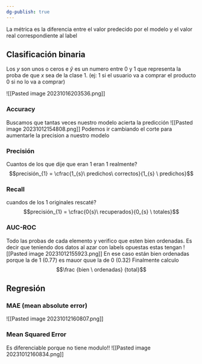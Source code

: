 ```yaml
---
dg-publish: true
---
```

La métrica es la diferencia entre el valor predecido por el modelo y el valor real correspondiente al label

## Clasificación binaria
Los $y$ son unos o ceros e $\hat{y}$ es un numero entre 0 y 1 que representa la proba de que $x$ sea de la clase 1. (ej: 1 si el usuario va a comprar el producto 0 si no lo va a comprar)

![[Pasted image 20231016203536.png]]
### Accuracy
Buscamos que tantas veces nuestro modelo acierta la predicción
![[Pasted image 20231012154808.png]]
Podemos ir cambiando el corte para aumentarle la precision a nuestro modelo

### Precisión
Cuantos de los que dije que eran 1 eran 1 realmente?
$$precisión_{1} = \cfrac{1_{s}\  predichos\ correctos}{1_{s} \ predichos}$$

### Recall
cuandos de los 1 originales rescaté?
$$precisión_{1} = \cfrac{0{s}\  recuperados}{0_{s} \ totales}$$

### AUC-ROC 
Todo las probas de cada elemento y verifico que esten bien ordenadas. Es decir que teniendo dos datos al azar con labels opuestas estas tengan ![[Pasted image 20231012155923.png]]
En ese caso están bien ordenadas porque la de 1 (0.77) es mauor quue la de 0 (0.32)
Finalmente calculo $$\frac {bien \ ordenadas} {total}$$

## Regresión

### MAE (mean absolute error)
![[Pasted image 20231012160807.png]]
### Mean Squared Error
Es diferenciable porque no tiene modulo!!
![[Pasted image 20231012160834.png]]